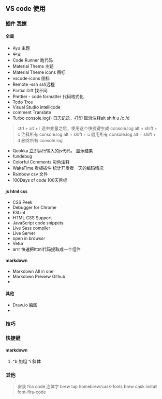 ## VS code 使用
### 插件 [我擦](../JS/JS.md)
#### 全局
* Ayu 主题
* 中文
* Code Runner 跑代码
* Material Theme 主题
* Material Theme icons 图标
* vscode-icons  图标
* Remote -ssh  ssh远程
* Partial Diff 找不同
* Prettier - code formatter  代码格式化
* Todo Tree
* Visual Studio intellicode
* comment Translate
* Turbo console.log()  日志记录，打印 取消注释alt shift u /c /d
> ctrl + alt + l 选中变量之后，使用这个快捷键生成 console.log
> alt + shift + c 注释所有 console.log
> alt + shift + u 启用所有 console.log
> alt + shift + d 删除所有 console.log

* Quokka 立即运行输入的js代码。 显示结果
* fundebug 
* Colorful Comments   彩色注释
* WakaTime           看板插件 统计开发者一天的编码情况
* Rainbow            csv 文件
* 100Days of code     100天目标
#### js html css
- CSS Peek
- Debugger for Chrome
- ESLint
- HTML CSS Support
- JavaScript code snippets
- Live Sass compiler
- Live Server
- open in *browser*
- Vetur
- arrr   快速把html代码提取成一个组件

#### markdown
- Markdown All in one
- Markdown Preview Github
- 
#### 其他
- Draw.io   脑图
- 
### 技巧
### 快捷键

#### markdown
1. ^b 加粗 ^i 斜体
### 其他
> 安装 fria code 连体字 
> brew tap homebrew/cask-fonts
> brew cask install font-fira-code